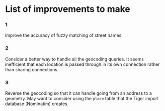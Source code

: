 # List of improvements to make
### 1
Improve the accuracy of fuzzy matching of street names.
### 2
Consider a better way to handle all the geocoding queries. It seems inefficient that each location
is passed through in its own connection rather than sharing connections.
### 3
Reverse the geocoding so that it can handle going from an address to a geometry. May want to consider
using the `place` table that the Tiger import database (Nominatim) creates.